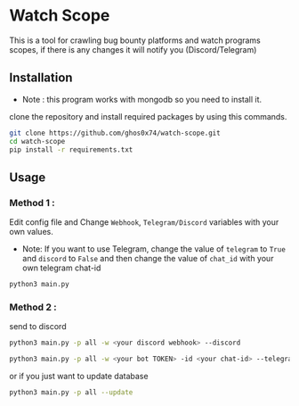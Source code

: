 # Watch Scope
This is a tool for crawling bug bounty platforms and watch programs scopes, if there is any changes it will notify you (Discord/Telegram)

## Installation

- Note : this program works with mongodb so you need to install it.<br />

clone the repository and install required packages by using this commands.
``` bash
git clone https://github.com/ghos0x74/watch-scope.git
cd watch-scope
pip install -r requirements.txt
 ```
 ## Usage
 ### Method 1 :
Edit config file and Change `Webhook`, `Telegram/Discord` variables with your own values.
- Note: If you want to use Telegram, change the value of `telegram` to `True` and `discord` to `False` and then change the value of `chat_id` with your own telegram chat-id
``` bash
python3 main.py
 ```
 ### Method 2 :
 
 send to discord
 ```bash
 python3 main.py -p all -w <your discord webhook> --discord
 ```
 ```bash
 python3 main.py -p all -w <your bot TOKEN> -id <your chat-id> --telegram
 ```
 or if you just want to update database
 ```bash
 python3 main.py -p all --update
 ```

